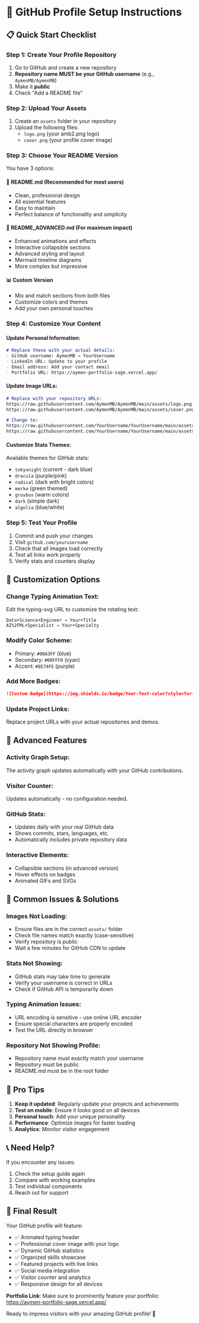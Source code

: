 # 🎯 GitHub Profile Setup Instructions

## 📋 Quick Start Checklist

### Step 1: Create Your Profile Repository
1. Go to GitHub and create a new repository
2. **Repository name MUST be your GitHub username** (e.g., `AymenMB/AymenMB`)
3. Make it **public**
4. Check "Add a README file"

### Step 2: Upload Your Assets
1. Create an `assets` folder in your repository
2. Upload the following files:
   - `logo.png` (your amb2.png logo)
   - `cover.png` (your profile cover image)

### Step 3: Choose Your README Version
You have 3 options:

#### 🌟 **README.md** (Recommended for most users)
- Clean, professional design
- All essential features
- Easy to maintain
- Perfect balance of functionality and simplicity

#### 🚀 **README_ADVANCED.md** (For maximum impact)
- Enhanced animations and effects
- Interactive collapsible sections
- Advanced styling and layout
- Mermaid timeline diagrams
- More complex but impressive

#### 📊 **Custom Version**
- Mix and match sections from both files
- Customize colors and themes
- Add your own personal touches

### Step 4: Customize Your Content

#### Update Personal Information:
```markdown
# Replace these with your actual details:
- GitHub username: AymenMB → YourUsername
- LinkedIn URL: Update to your profile
- Email address: Add your contact email
- Portfolio URL: https://aymen-portfolio-sage.vercel.app/
```

#### Update Image URLs:
```markdown
# Replace with your repository URLs:
https://raw.githubusercontent.com/AymenMB/AymenMB/main/assets/logo.png
https://raw.githubusercontent.com/AymenMB/AymenMB/main/assets/cover.png

# Change to:
https://raw.githubusercontent.com/YourUsername/YourUsername/main/assets/logo.png
https://raw.githubusercontent.com/YourUsername/YourUsername/main/assets/cover.png
```

#### Customize Stats Themes:
Available themes for GitHub stats:
- `tokyonight` (current - dark blue)
- `dracula` (purple/pink)
- `radical` (dark with bright colors)
- `merko` (green themed)
- `gruvbox` (warm colors)
- `dark` (simple dark)
- `algolia` (blue/white)

### Step 5: Test Your Profile
1. Commit and push your changes
2. Visit `github.com/yourusername`
3. Check that all images load correctly
4. Test all links work properly
5. Verify stats and counters display

## 🎨 Customization Options

### Change Typing Animation Text:
Edit the typing-svg URL to customize the rotating text:
```
Data+Science+Engineer → Your+Title
AI%2FML+Specialist → Your+Specialty
```

### Modify Color Scheme:
- Primary: `#00A3FF` (blue)
- Secondary: `#00FFF0` (cyan)
- Accent: `#8E74FE` (purple)

### Add More Badges:
```markdown
![Custom Badge](https://img.shields.io/badge/Your-Text-color?style=for-the-badge&logo=icon)
```

### Update Project Links:
Replace project URLs with your actual repositories and demos.

## 🔧 Advanced Features

### Activity Graph Setup:
The activity graph updates automatically with your GitHub contributions.

### Visitor Counter:
Updates automatically - no configuration needed.

### GitHub Stats:
- Updates daily with your real GitHub data
- Shows commits, stars, languages, etc.
- Automatically includes private repository data

### Interactive Elements:
- Collapsible sections (in advanced version)
- Hover effects on badges
- Animated GIFs and SVGs

## 🚨 Common Issues & Solutions

### Images Not Loading:
- Ensure files are in the correct `assets/` folder
- Check file names match exactly (case-sensitive)
- Verify repository is public
- Wait a few minutes for GitHub CDN to update

### Stats Not Showing:
- GitHub stats may take time to generate
- Verify your username is correct in URLs
- Check if GitHub API is temporarily down

### Typing Animation Issues:
- URL encoding is sensitive - use online URL encoder
- Ensure special characters are properly encoded
- Test the URL directly in browser

### Repository Not Showing Profile:
- Repository name must exactly match your username
- Repository must be public
- README.md must be in the root folder

## 🎯 Pro Tips

1. **Keep it updated**: Regularly update your projects and achievements
2. **Test on mobile**: Ensure it looks good on all devices
3. **Personal touch**: Add your unique personality
4. **Performance**: Optimize images for faster loading
5. **Analytics**: Monitor visitor engagement

## 📞 Need Help?

If you encounter any issues:
1. Check the setup guide again
2. Compare with working examples
3. Test individual components
4. Reach out for support

## 🌟 Final Result

Your GitHub profile will feature:
- ✅ Animated typing header
- ✅ Professional cover image with your logo
- ✅ Dynamic GitHub statistics
- ✅ Organized skills showcase
- ✅ Featured projects with live links
- ✅ Social media integration
- ✅ Visitor counter and analytics
- ✅ Responsive design for all devices

**Portfolio Link**: Make sure to prominently feature your portfolio: https://aymen-portfolio-sage.vercel.app/

Ready to impress visitors with your amazing GitHub profile! 🚀